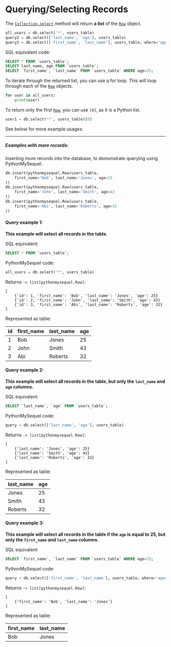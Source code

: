 # Querying/Selecting Records

The [`Collection.select`](api_reference/connection.md) method will return **a list** of the [`Row`](api_reference/row.md) object.
```python
all_users = db.select('*', users_table)
query2 = db.select(['last_name', 'age'], users_table)
query3 = db.select(['first_name', 'last_name'], users_table, where='age=25')
```
SQL equivalent code:
```sql
SELECT * FROM `users_table`;
SELECT last_name, age FROM `users_table`;
SELECT `first_name`, `last_name` FROM `users_table` WHERE age=25;
```

To iterate through the returned list, you can use a for loop. This will loop through each of the [`Row`](api_reference/row.md) objects.
```python
for user in all_users:
    print(user)
```
To return only the first [`Row`](api_reference/row.md), you can use `[0]`, as it is a Python list.
```python
user1 = db.select('*', users_table)[0]
```

See below for more example usages:

---

##### **Examples with more records:**
Inserting more records into the database, to demonstrate querying using PythonMySequel.
```python
db.insert(pythonmysequel.Row(users_table,
    first_name='Bob', last_name='Jones', age=25
))
db.insert(pythonmysequel.Row(users_table,
    first_name='John', last_name='Smith', age=43
))
db.insert(pythonmysequel.Row(users_table,
    first_name='Abi', last_name='Roberts', age=32
))
```
#### Query example 1:
**This example will select all records in the table.**

SQL equivalent:
```sql
SELECT * FROM `users_table`;
```
PythonMySequel code:
```python
all_users = db.select('*', users_table)
```
Returns `-> list[pythonmysequel.Row]`:
```
[
    {'id': 1, 'first_name': 'Bob', 'last_name': 'Jones', 'age': 25}
    {'id': 2, 'first_name': 'John', 'last_name': 'Smith', 'age': 43}
    {'id': 3, 'first_name': 'Abi', 'last_name': 'Roberts', 'age': 32}
]
```
Represented as table:

| id | first_name | last_name | age |
|----|------------|-----------|-----|
| 1  | Bob        | Jones     | 25  |
| 2  | John       | Smith     | 43  |
| 3  | Abi        | Roberts   | 32  |

#### Query example 2:
**This example will select all records in the table, but only the `last_name` and `age` columns.**

SQL equivalent:
```sql
SELECT `last_name`, `age` FROM `users_table`;
```
PythonMySequel code:
```python
query = db.select(['last_name', 'age'], users_table)
```
Returns `-> list[pythonmysequel.Row]`:
```
[
    {'last_name': 'Jones', 'age': 25}
    {'last_name': 'Smith', 'age': 43}
    {'last_name': 'Roberts', 'age': 32}
]
```
Represented as table:

| last_name | age |
|-----------|-----|
| Jones     | 25  |
| Smith     | 43  |
| Roberts   | 32  |

#### Query example 3:
**This example will select all records in the table if the `age` is equal to 25, but only the `first_name` and `last_name` columns.**

SQL equivalent:
```sql
SELECT `first_name`, `last_name` FROM `users_table` WHERE age=25;
```
PythonMySequel code:
```python
query = db.select(['first_name', 'last_name'], users_table, where='age=25')
```
Returns `-> list[pythonmysequel.Row]`:
```
[
    {'first_name': 'Bob', 'last_name': 'Jones'}
]
```
Represented as table:

| first_name | last_name |
|------------|-----------|
| Bob        | Jones     |